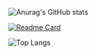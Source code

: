 ![Anurag's GitHub stats](https://github-readme-stats.vercel.app/api?username=XRAZERGAMERX&show=reviews,discussions_started,discussions_answered,prs_merged,prs_merged_percentage)

[![Readme Card](https://github-readme-stats.vercel.app/api/pin/?username=XRAZERGAMERX&repo=Roblox-Scripts)](https://github.com/anuraghazra/github-readme-stats)

![Top Langs](https://github-readme-stats.vercel.app/api/top-langs/?username=XRAZERGAMERX&langs_count=8)

